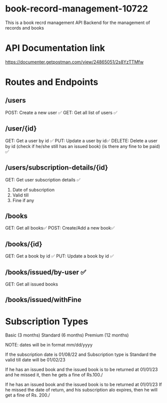 # book-record-management-10722

This is a book recrd management API Backend for the management of records and books

# API Documentation link

https://documenter.getpostman.com/view/24865051/2s8YzTTMfw

# Routes and Endpoints

## /users
POST: Create a new user ✅
GET: Get all list of users ✅

## /user/{id}
GET: Get a user by id ✅
PUT: Update a user by id✅
DELETE: Delete a user by id (check if he/she still has an issued book) (is there any fine to be paid) ✅

## /users/subscription-details/{id}
GET: Get user subscription details ✅
1. Date of subscription
2. Valid till
3. Fine if any



## /books

GET: Get all books✅
POST: Create/Add a new book✅


## /books/{id}

GET: Get a book by id ✅
PUT: Update a book by id ✅

## /books/issued/by-user ✅
GET: Get all issued books

## /books/issued/withFine 

# Subscription Types
Basic (3 months)
Standard (6 months)
Premium (12 months)

NOTE: dates will be in format mm/dd/yyyy

If the subscription date is 01/08/22
and Subscription type is Standard
the valid till date will be 01/02/23

If he has an issued book and the issued book is to be returned at 01/01/23 and he missed it, then he gets a fine of Rs.100./

If he has an issued book and the issued book is to be returned at 01/01/23
If he missed the date of return, and his subscription alo expires, then he will get a fine of Rs. 200./